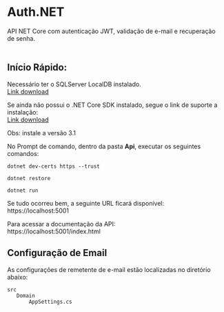 # Auth.NET

API NET Core com autenticação JWT, validação de e-mail e recuperação de senha.  
<br>


## Início Rápido:

Necessário ter o SQLServer LocalDB instalado.  
[Link download](https://docs.microsoft.com/en-us/sql/database-engine/configure-windows/sql-server-express-localdb?view=sql-server-ver15)  

Se ainda não possui o .NET Core SDK instalado, segue o link de suporte a instalação:   
[Link download](https://docs.microsoft.com/pt-br/dotnet/core/install/windows?tabs=netcore31)  

Obs: instale a versão 3.1
<br>


No Prompt de comando, dentro da pasta **Api**, executar os seguintes comandos:
```
dotnet dev-certs https --trust

dotnet restore

dotnet run
```

Se tudo ocorreu bem, a seguinte URL ficará disponível:   
https://localhost:5001

Para acessar a documentação da API:  
https://localhost:5001/index.html
<br>


## Configuração de Email 
As configurações de remetente de e-mail estão localizadas no diretório abaixo:
```
src
   Domain
       AppSettings.cs
```

